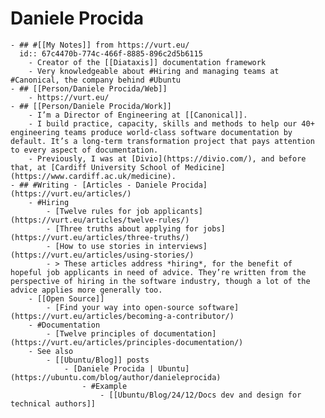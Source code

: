 # Daniele Procida
	- ## #[[My Notes]] from https://vurt.eu/
	  id:: 67c4470b-774c-466f-8885-896c2d5b6115
		- Creator of the [[Diataxis]] documentation framework
		- Very knowledgeable about #Hiring and managing teams at #Canonical, the company behind #Ubuntu
	- ## [[Person/Daniele Procida/Web]]
		- https://vurt.eu/
	- ## [[Person/Daniele Procida/Work]]
		- I’m a Director of Engineering at [[Canonical]].
		- I build practice, capacity, skills and methods to help our 40+ engineering teams produce world-class software documentation by default. It’s a long-term transformation project that pays attention to every aspect of documentation.
		- Previously, I was at [Divio](https://divio.com/), and before that, at [Cardiff University School of Medicine](https://www.cardiff.ac.uk/medicine).
	- ## #Writing - [Articles - Daniele Procida](https://vurt.eu/articles/)
		- #Hiring
			- [Twelve rules for job applicants](https://vurt.eu/articles/twelve-rules/)
			- [Three truths about applying for jobs](https://vurt.eu/articles/three-truths/)
			- [How to use stories in interviews](https://vurt.eu/articles/using-stories/)
			- > These articles address *hiring*, for the benefit of hopeful job applicants in need of advice. They’re written from the perspective of hiring in the software industry, though a lot of the advice applies more generally too.
		- [[Open Source]]
			- [Find your way into open-source software](https://vurt.eu/articles/becoming-a-contributor/)
		- #Documentation
			- [Twelve principles of documentation](https://vurt.eu/articles/principles-documentation/)
		- See also
			- [[Ubuntu/Blog]] posts
				- [Daniele Procida | Ubuntu](https://ubuntu.com/blog/author/danieleprocida)
					- #Example
						- [[Ubuntu/Blog/24/12/Docs dev and design for technical authors]]